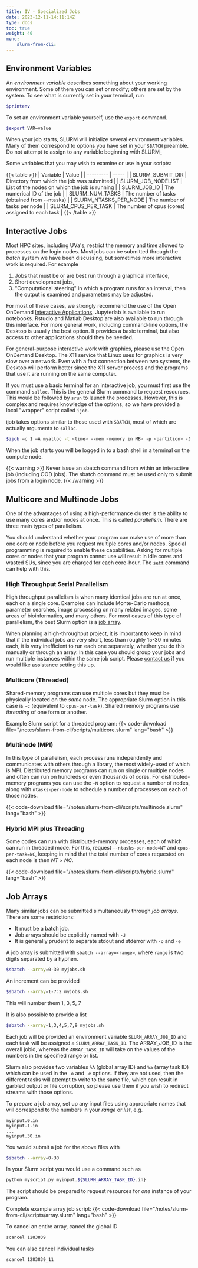 ```yaml
---
title: IV - Specialized Jobs
date: 2023-12-11-14:11:14Z
type: docs
toc: true 
weight: 40
menu: 
    slurm-from-cli:
---
```


## Environment Variables

An _environment variable_ describes something about your working environment.  Some of them you can set or modify; others are set by the system. To see what is currently set in your terminal, run
```bash
$printenv
```

To set an environment variable yourself, use the `export` command.
```bash
$export VAR=value
```

When your job starts, SLURM will initialize several environment variables.  Many of them correspond to options you have set in your `SBATCH` preamble. Do not attempt to assign to any variable beginning with SLURM_

Some variables that you may wish to examine or use in your scripts:

{{< table >}}
|  Variable   |  Value  |
| ---------   |  -----  |
| SLURM_SUBMIT_DIR | Directory from which the job was submitted |
| SLURM_JOB_NODELIST | List of the nodes on which the job is running |
| SLURM_JOB_ID |  The numerical ID of the job |
| SLURM_NUM_TASKS |  The number of tasks (obtained from --ntasks) |
| SLURM_NTASKS_PER_NODE |  The number of tasks per node |
| SLURM_CPUS_PER_TASK |  The number of cpus (cores) assigned to each task |
{{< /table >}}

## Interactive Jobs

Most HPC sites, including UVa's, restrict the memory and time allowed to processes on the login nodes.  Most jobs can be submitted through the _batch_ system we have been discussing, but sometimes more interactive work is required.  For example
1. Jobs that must be or are best run through a graphical interface,
2. Short development jobs,
3. "Computational steering" in which a program runs for an interval, then the output is examined and parameters may be adjusted.

For most of these cases, we strongly recommend the use of the Open OnDemand [Interactive Applications](/notes/rivanna-intro/interactive_apps/interactive/).  Jupyterlab is available to run notebooks.  Rstudio and Matlab Desktop are also available to run through this interface.  For more general work, including command-line options, the Desktop is usually the best option. It provides a basic terminal, but also access to other applications should they be needed.

For general-purpose interactive work with graphics, please use the Open OnDemand Desktop.  The X11 service that Linux uses for graphics is very slow over a network.  Even with a fast connection between two systems, the Desktop will perform better since the X11 server process and the programs that use it are running on the same computer.

If you must use a basic terminal for an interactive job, you must first use the command `salloc`.  This is the general Slurm command to request resources. This would be followed by `srun` to launch the processes.  However, this is complex and requires knowledge of the options, so we have provided a local "wrapper" script called `ijob`.

ijob takes options similar to those used with `SBATCH`, most of which are actually arguments to `salloc`.

```bash
$ijob –c 1 –A myalloc -t <time> --mem <memory in MB> -p <partition> -J <jobname>
```

When the job starts you will be logged in to a bash shell in a terminal on the compute node.

{{< warning >}}
Never issue an sbatch command from within an interactive job (including OOD jobs).  The sbatch command must be used only to submit jobs from a login node.
{{< /warning >}}

## Multicore and Multinode Jobs

One of the advantages of using a high-performance cluster is the ability to use many cores and/or nodes at once.  This is called _parallelism_.  There are three main types of parallelism.

You should understand whether your program can make use of more than one core or node before you request multiple cores and/or nodes. Special programming is required to enable these capabilities.  Asking for multiple cores or nodes that your program cannot use will result in idle cores and wasted SUs, since you are charged for each core-hour. The [`seff`](/notes/slurm-from-cli/section3/#seff) command can help with this.

### High Throughput Serial Parallelism

High throughput parallelism is when many identical jobs are run at once, each on a single core.  Examples can include Monte-Carlo methods, parameter searches, image processing on many related images, some areas of bioinformatics, and many others.  For most cases of this type of parallelism, the best Slurm option is a [job array](/notes/slurm-from-cli/section4/#job-arrays).

When planning a high-throughput project, it is important to keep in mind that if the individual jobs are very short, less than roughly 15-30 minutes each, it is very inefficient to run each one separately, whether you do this manually or through an array.  In this case you should group your jobs and run multiple instances within the same job script.  Please [contact us](https://www.rc.virginia.edu/form/support-request/) if you would like assistance setting this up.

### Multicore (Threaded)

Shared-memory programs can use multiple cores but they must be physically located on the _same_ node.  The appropriate Slurm option in this case is `-c` (equivalent to `cpus-per-task`).  Shared memory programs use _threading_ of one form or another.  

Example Slurm script for a threaded program:
{{< code-download file="/notes/slurm-from-cli/scripts/multicore.slurm" lang="bash" >}}

### Multinode (MPI)

In this type of parallelism, each process runs independently and communicates with others through a library, the most widely-used of which is MPI.  Distributed memory programs can run on single or multiple nodes and often can run on hundreds or even thousands of cores.  For distributed-memory programs you can use the `-N` option to request a number of nodes, along with `ntasks-per-node` to schedule a number of processes on each of those nodes.

{{< code-download file="/notes/slurm-from-cli/scripts/multinode.slurm" lang="bash" >}}

### Hybrid MPI plus Threading
Some codes can run with distributed-memory processes, each of which can run in threaded mode.  For this, request `--ntasks-per-node=NT` and `cpus-per-task=NC`, keeping in mind that the total number of cores requested on each node is then $NT \times NC$.

{{< code-download file="/notes/slurm-from-cli/scripts/hybrid.slurm" lang="bash" >}}

## Job Arrays

Many similar jobs can be submitted simultaneously through _job arrays_. There are some restrictions:

* It must be a batch job.
* Job arrays should be explicitly named with `-J`
* It is generally prudent to separate stdout and stderror with `-o` and `-e`

A job array is submitted with `sbatch --array=<range>`, where `range` is two digits separated by a hyphen.
```bash
$sbatch --array=0-30 myjobs.sh
```
An increment can be provided
```bash
$sbatch --array=1-7:2 myjobs.sh
```
This will number them 1, 3, 5, 7

It is also possible to provide a list
```bash
$sbatch --array=1,3,4,5,7,9 myjobs.sh
```

Each job will be provided an environment variable `SLURM_ARRAY_JOB_ID` and
each task will be assigned a `SLURM_ARRAY_TASK_ID`.  The ARRAY_JOB_ID is the overall jobid, whereas the `ARRAY_TASK_ID` will take on the values of the numbers in the specified range or list.

Slurm also provides two variables `%A` (global array ID) and `%a` (array task ID) which can be used in the `-o` and `-e` options.  If they are not used, then the different tasks will attempt to write to the same file, which can result in garbled output or file corruption, so please use them if you wish to redirect streams with those options.

To prepare a job array, set up any input files using appropriate names that will correspond to the numbers in your _range_ or _list_, e.g.
```
myinput.0.in
myinput.1.in
...
myinput.30.in
```
You would submit a job for the above files with
```bash
$sbatch --array=0-30
```
In your Slurm script you would use a command such as
```bash
python myscript.py myinput.${SLURM_ARRAY_TASK_ID}.in}
```

The script should be prepared to request resources for _one_ instance of your program.

Complete example array job script:
{{< code-download file="/notes/slurm-from-cli/scripts/array.slurm" lang="bash" >}}

To cancel an entire array, cancel the global ID
```bash
scancel 1283839
```
You can also cancel individual tasks
```bash
scancel 1283839_11
```
